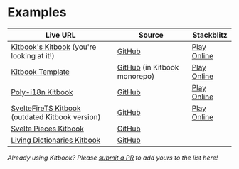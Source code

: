 # Examples

| Live URL | Source | Stackblitz |
| ------- | ------ | ---------- |
| [Kitbook's Kitbook](https://kitbook.vercel.app/) (you're looking at it!)  | [GitHub](https://github.com/jacob-8/kitbook/tree/main/packages/kitbook)  | [Play Online](https://stackblitz.com/github/jacob-8/kitbook/tree/main/packages/kitbook) |
| [Kitbook Template](https://kitbook-template.vercel.app/)  | [GitHub](https://github.com/jacob-8/kitbook/tree/main/packages/template) (in Kitbook monorepo)  | [Play Online](https://stackblitz.com/github/jacob-8/kitbook/tree/main/packages/template) |
| [Poly-i18n Kitbook](https://poly-i18n.vercel.app/kitbook)  | [GitHub](https://github.com/jacob-8/poly-i18n) | [Play Online](https://stackblitz.com/github/jacob-8/poly-i18n) |
| [SvelteFireTS Kitbook](https://sveltefirets.vercel.app/) (outdated Kitbook version)  | [GitHub](https://github.com/jacob-8/sveltefirets/tree/main/packages/sveltefirets)  | [Play Online](https://stackblitz.com/github/jacob-8/sveltefirets/tree/main/packages/sveltefirets) |
| [Svelte Pieces Kitbook](https://svelte-pieces.vercel.app/)  | [GitHub](https://github.com/jacob-8/svelte-pieces)  |  |
| [Living Dictionaries Kitbook](https://livingdictionaries.app/kitbook)  | [GitHub](https://github.com/livingtongues/living-dictionaries/tree/main/packages/site)  |  |

*Already using Kitbook? Please [submit a PR](https://github.com/jacob-8/kitbook/compare) to add yours to the list here!*